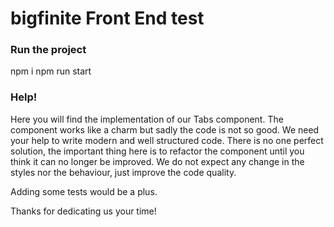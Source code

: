# bigfinite Front End test

### Run the project
npm i
npm run start


### Help!

Here you will find the implementation of our Tabs component. The component works like a charm but sadly the code is not so good. We need your help to write modern and well structured code. There is no one perfect solution, the important thing here is to refactor the component until you think it can no longer be improved. We do not expect any change in the styles nor the behaviour, just improve the code quality.

Adding some tests would be a plus.

Thanks for dedicating us your time!